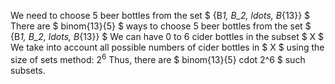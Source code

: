 We need to choose 5 beer bottles from the set $ {B*1, B_2, ldots, B*{13}} $
There are $ binom{13}{5} $ ways to choose 5 beer bottles from the set $ {B*1, B_2, ldots, B*{13}} $
We can have 0 to 6 cider bottles in the subset $ X $
We take into account all possible numbers of cider bottles in $ X $ using the size of sets method: $2^6$
Thus, there are $ binom{13}{5} cdot 2^6 $ such subsets.
